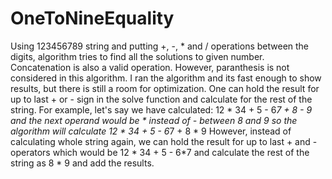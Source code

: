 # OneToNineEquality
Using 123456789 string and putting +, -, * and / operations between the digits, algorithm tries to find all the solutions to given number. 
Concatenation is also a valid operation. However, paranthesis is not considered in this algorithm. 
I ran the algorithm and its fast enough to show results, but there is still a room for optimization. 
One can hold the result for up to last + or - sign in the solve function and calculate for the rest of
the string. 
For example, let's say we have calculated:
12 * 34 + 5 - 6*7 + 8 - 9
and the next operand would be * instead of - between 8 and 9 so the algorithm will calculate
12 * 34 + 5 - 6*7 + 8 * 9
However, instead of calculating whole string again, we can hold the result for up to last + and - operators 
which would be 12 * 34 + 5 - 6*7 and calculate the rest of the string as 8 * 9 and add the results. 

